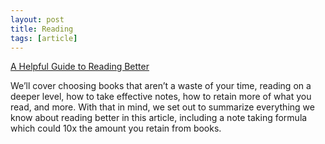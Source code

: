 ```yaml
---
layout: post
title: Reading
tags: [article]
---
```


[A Helpful Guide to Reading Better](https://fs.blog/reading/)

We’ll cover choosing books that aren’t a waste of your time, reading on a deeper level, how to take effective notes, how to retain more of what you read, and more. With that in mind, we set out to summarize everything we know about reading better in this article, including a note taking formula which could 10x the amount you retain from books.